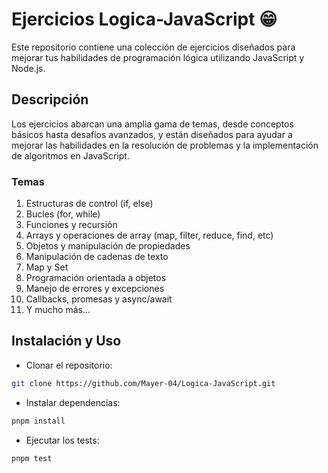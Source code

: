 # Ejercicios Logica-JavaScript 😁

Este repositorio contiene una colección de ejercicios diseñados para mejorar tus habilidades de programación lógica utilizando JavaScript y Node.js.

## Descripción

Los ejercicios abarcan una amplia gama de temas, desde conceptos básicos hasta desafíos avanzados, y están diseñados para ayudar a mejorar las habilidades en la resolución de problemas y la implementación de algoritmos en JavaScript.

### Temas

1. Estructuras de control (if, else)
2. Bucles (for, while)
3. Funciones y recursión
4. Arrays y operaciones de array (map, filter, reduce, find, etc)
5. Objetos y manipulación de propiedades
6. Manipulación de cadenas de texto
7. Map y Set
8. Programación orientada a objetos
9. Manejo de errores y excepciones
10. Callbacks, promesas y async/await
11. Y mucho más...

## Instalación y Uso

- Clonar el repositorio:

```bash
git clone https://github.com/Mayer-04/Logica-JavaScript.git
```

- Instalar dependencias:

```bash
pnpm install
```

- Ejecutar los tests:

```bash
pnpm test
```
